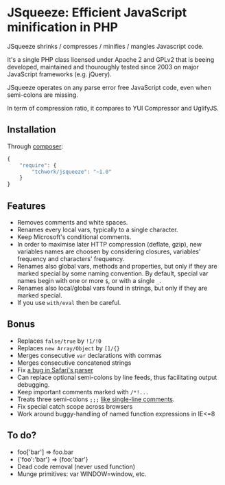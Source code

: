 JSqueeze: Efficient JavaScript minification in PHP
==================================================

JSqueeze shrinks / compresses / minifies / mangles Javascript code.

It's a single PHP class licensed under Apache 2 and GPLv2 that is beeing
developed, maintained and thouroughly tested since 2003 on major JavaScript
frameworks (e.g. jQuery).

JSqueeze operates on any parse error free JavaScript code, even when semi-colons
are missing.

In term of compression ratio, it compares to YUI Compressor and UglifyJS.

Installation
------------

Through [composer](https://getcomposer.org/):

```javascript
{
    "require": {
        "tchwork/jsqueeze": "~1.0"
    }
}
```

Features
--------

* Removes comments and white spaces.
* Renames every local vars, typically to a single character.
* Keep Microsoft's conditional comments.
* In order to maximise later HTTP compression (deflate, gzip), new variables
  names are choosen by considering closures, variables' frequency and
  characters' frequency.
* Renames also global vars, methods and properties, but only if they are marked
  special by some naming convention. By default, special var names begin with
  one or more `$`, or with a single `_`.
* Renames also local/global vars found in strings, but only if they are marked
  special.
* If you use `with/eval` then be careful.

Bonus
-----

* Replaces `false/true` by `!1/!0`
* Replaces `new Array/Object` by `[]/{}`
* Merges consecutive `var` declarations with commas
* Merges consecutive concatened strings
* Fix [a bug in Safari's parser](http://forums.asp.net/thread/1585609.aspx)
* Can replace optional semi-colons by line feeds, thus facilitating output
  debugging.
* Keep important comments marked with `/*!...`
* Treats three semi-colons `;;;` [like single-line comments](http://dean.edwards.name/packer/2/usage/#triple-semi-colon).
* Fix special catch scope across browsers
* Work around buggy-handling of named function expressions in IE<=8

To do?
------

* foo['bar'] => foo.bar
* {'foo':'bar'} => {foo:'bar'}
* Dead code removal (never used function)
* Munge primitives: var WINDOW=window, etc.
